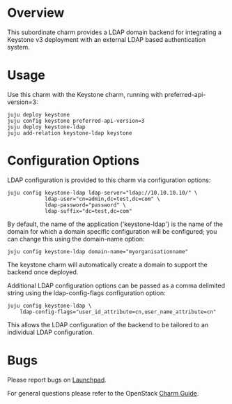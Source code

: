 # Overview

This subordinate charm provides a LDAP domain backend for integrating a
Keystone v3 deployment with an external LDAP based authentication system.

# Usage

Use this charm with the Keystone charm, running with preferred-api-version=3:

    juju deploy keystone
    juju config keystone preferred-api-version=3
    juju deploy keystone-ldap
    juju add-relation keystone-ldap keystone

# Configuration Options

LDAP configuration is provided to this charm via configuration options:

    juju config keystone-ldap ldap-server="ldap://10.10.10.10/" \
                ldap-user="cn=admin,dc=test,dc=com" \
                ldap-password="password" \
                ldap-suffix="dc=test,dc=com"

By default, the name of the application ('keystone-ldap') is the name of
the domain for which a domain specific configuration will be configured;
you can change this using the domain-name option:

    juju config keystone-ldap domain-name="myorganisationname"

The keystone charm will automatically create a domain to support the backend
once deployed.

Additional LDAP configuration options can be passed as a comma delimited
string using the ldap-config-flags configuration option:

    juju config keystone-ldap \
        ldap-config-flags="user_id_attribute=cn,user_name_attribute=cn"

This allows the LDAP configuration of the backend to be tailored to an
individual LDAP configuration.

# Bugs

Please report bugs on [Launchpad](https://bugs.launchpad.net/charm-keystone-ldap/+filebug).

For general questions please refer to the OpenStack [Charm Guide](http://docs.openstack.org/developer/charm-guide/).
